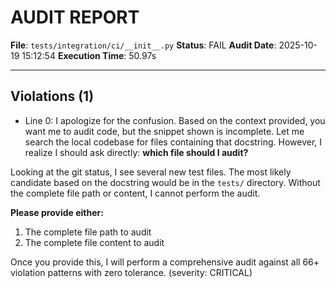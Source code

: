 # AUDIT REPORT

**File**: `tests/integration/ci/__init__.py`
**Status**: FAIL
**Audit Date**: 2025-10-19 15:12:54
**Execution Time**: 50.97s

---

## Violations (1)

- Line 0: I apologize for the confusion. Based on the context provided, you want me to audit code, but the snippet shown is incomplete. Let me search the local codebase for files containing that docstring. However, I realize I should ask directly: **which file should I audit?**

Looking at the git status, I see several new test files. The most likely candidate based on the docstring would be in the `tests/` directory. Without the complete file path or content, I cannot perform the audit.

**Please provide either:**
1. The complete file path to audit
2. The complete file content to audit

Once you provide this, I will perform a comprehensive audit against all 66+ violation patterns with zero tolerance.
 (severity: CRITICAL)
